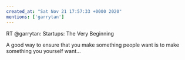 ```yaml
---
created_at: "Sat Nov 21 17:57:33 +0000 2020"
mentions: ['garrytan']
---
```


RT @garrytan: Startups: The Very Beginning

A good way to ensure that you make something people want is to make something you yourself want…